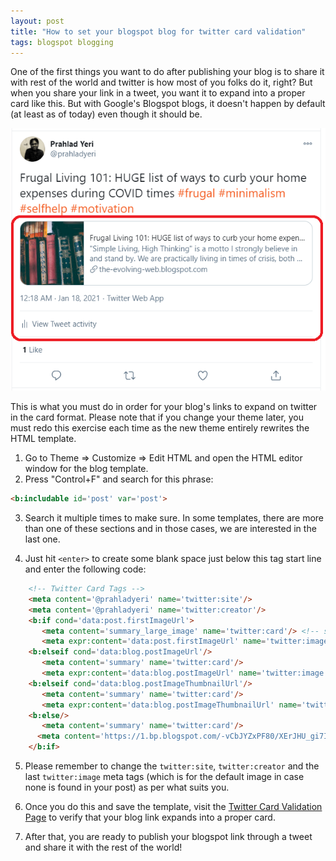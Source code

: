 ```yaml
---
layout: post
title: "How to set your blogspot blog for twitter card validation"
tags: blogspot blogging
---
```


One of the first things you want to do after publishing your blog is to share it with rest of the world and twitter is how most of you folks do it, right? But when you share your link in a tweet, you want it to expand into a proper card like this. But with Google's Blogspot blogs, it doesn't happen by default (at least as of today) even though it should be.

![twitter-card-blogger](/uploads/twitter-card-blogger.png)

This is what you must do in order for your blog's links to expand on twitter in the card format. Please note that if you change your theme later, you must redo this exercise each time as the new theme entirely rewrites the HTML template.

1. Go to Theme => Customize => Edit HTML and open the HTML editor window for the blog template.
2. Press "Control+F" and search for this phrase:

```html
<b:includable id='post' var='post'>
```

3. Search it multiple times to make sure. In some templates, there are more than one of these sections and in those cases, we are interested in the last one.

4. Just hit `<enter>` to create some blank space just below this tag start line and enter the following code:

```html
	<!-- Twitter Card Tags -->
	<meta content='@prahladyeri' name='twitter:site'/>
	<meta content='@prahladyeri' name='twitter:creator'/>
	<b:if cond='data:post.firstImageUrl'>
	   <meta content='summary_large_image' name='twitter:card'/> <!-- summary_large_image or any other your card types -->
	   <meta expr:content='data:post.firstImageUrl' name='twitter:image'/> 
	<b:elseif cond='data:blog.postImageUrl'/>
	   <meta content='summary' name='twitter:card'/>
	   <meta expr:content='data:blog.postImageUrl' name='twitter:image'/> 
	<b:elseif cond='data:blog.postImageThumbnailUrl'/>
	   <meta content='summary' name='twitter:card'/>
	   <meta expr:content='data:blog.postImageThumbnailUrl' name='twitter:image'/> 
	<b:else/>
	   <meta content='summary' name='twitter:card'/>
	  <meta content='https://1.bp.blogspot.com/-vCbJYZxPF80/XErJHU_gi7I/AAAAAAAACGU/WGznlnB-K8AnpZunzlHYuaxg6c1TA5UfwCPcBGAYYCw/s320/pexels-photo-261577.jpeg' name='twitter:image'/> 
	</b:if>
```
	
5. Please remember to change the `twitter:site`, `twitter:creator` and the last `twitter:image` meta tags (which is for the default image in case none is found in your post) as per what suits you.

6. Once you do this and save the template, visit the [Twitter Card Validation Page](https://cards-dev.twitter.com/validator) to verify that your blog link expands into a proper card.

7. After that, you are ready to publish your blogspot link through a tweet and share it with the rest of the world!